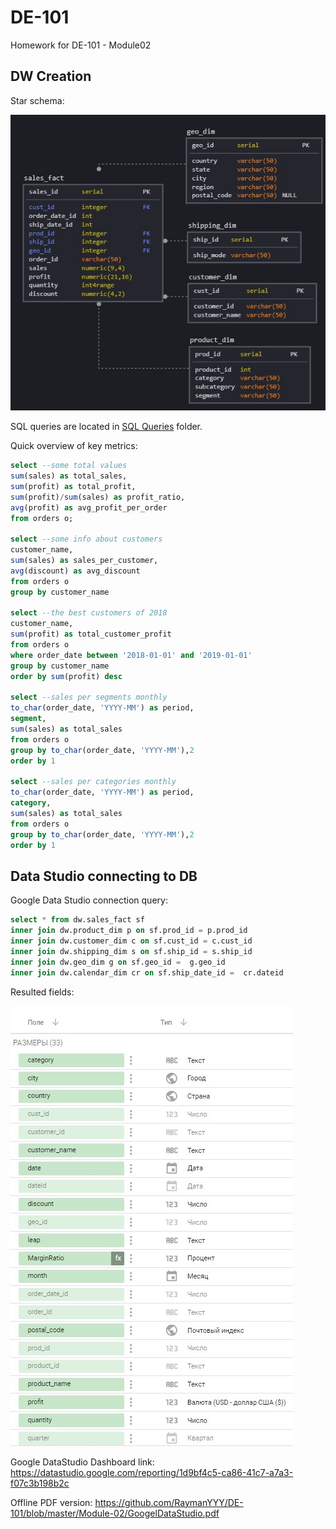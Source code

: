 # DE-101
Homework for DE-101 - Module02

## DW Creation

Star schema:

![img](https://github.com/RaymanYYY/DE-101/blob/master/Module-02/jpg/star_schema.jpg)


SQL queries are located in [SQL Queries](https://github.com/RaymanYYY/DE-101/tree/master/Module-02/SQL%20Queries) folder.

Quick overview of key metrics:

```sql
select --some total values
sum(sales) as total_sales,
sum(profit) as total_profit,
sum(profit)/sum(sales) as profit_ratio,
avg(profit) as avg_profit_per_order
from orders o;

select --some info about customers
customer_name, 
sum(sales) as sales_per_customer,
avg(discount) as avg_discount
from orders o
group by customer_name

select --the best customers of 2018
customer_name, 
sum(profit) as total_customer_profit
from orders o
where order_date between '2018-01-01' and '2019-01-01'
group by customer_name
order by sum(profit) desc 

select --sales per segments monthly
to_char(order_date, 'YYYY-MM') as period,
segment,
sum(sales) as total_sales
from orders o 
group by to_char(order_date, 'YYYY-MM'),2
order by 1

select --sales per categories monthly
to_char(order_date, 'YYYY-MM') as period,
category,
sum(sales) as total_sales
from orders o 
group by to_char(order_date, 'YYYY-MM'),2
order by 1
```

## Data Studio connecting to DB

Google Data Studio connection query:

```sql
select * from dw.sales_fact sf
inner join dw.product_dim p on sf.prod_id = p.prod_id
inner join dw.customer_dim c on sf.cust_id = c.cust_id
inner join dw.shipping_dim s on sf.ship_id = s.ship_id
inner join dw.geo_dim g on sf.geo_id =  g.geo_id
inner join dw.calendar_dim cr on sf.ship_date_id =  cr.dateid 
```

Resulted fields:

![img](https://github.com/RaymanYYY/DE-101/blob/master/Module-02/jpg/GDS_fields.jpg)

Google DataStudio Dashboard link: https://datastudio.google.com/reporting/1d9bf4c5-ca86-41c7-a7a3-f07c3b198b2c

Offline PDF version: https://github.com/RaymanYYY/DE-101/blob/master/Module-02/GoogelDataStudio.pdf
